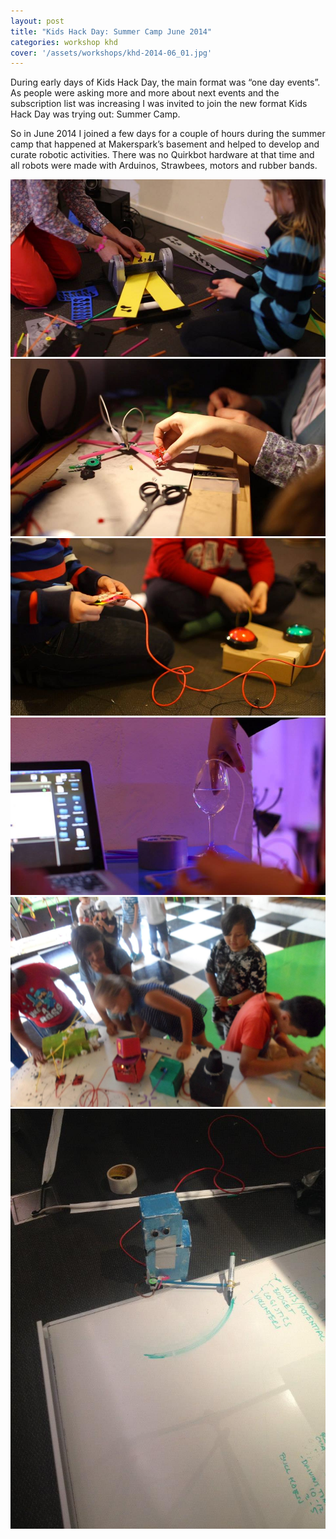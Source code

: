 ```yaml
---
layout: post
title: "Kids Hack Day: Summer Camp June 2014"
categories: workshop khd
cover: '/assets/workshops/khd-2014-06_01.jpg'
---
```


During early days of Kids Hack Day, the main format was “one day events”. As people were asking more and more about next events and the subscription list was increasing I was invited to join the new format Kids Hack Day was trying out: Summer Camp.

So in June 2014 I joined a few days for a couple of hours during the summer camp that happened at Makerspark’s basement and helped to develop and curate robotic activities. There was no Quirkbot hardware at that time and all robots were made with Arduinos, Strawbees, motors and rubber bands.

![](/assets/workshops/khd-2014-06_01.jpg)
![](/assets/workshops/khd-2014-06_02.jpg)
![](/assets/workshops/khd-2014-06_03.jpg)
![](/assets/workshops/khd-2014-06_04.jpg)
![](/assets/workshops/khd-2014-06_05.jpg)
![](/assets/workshops/khd-2014-06_06.jpg)
